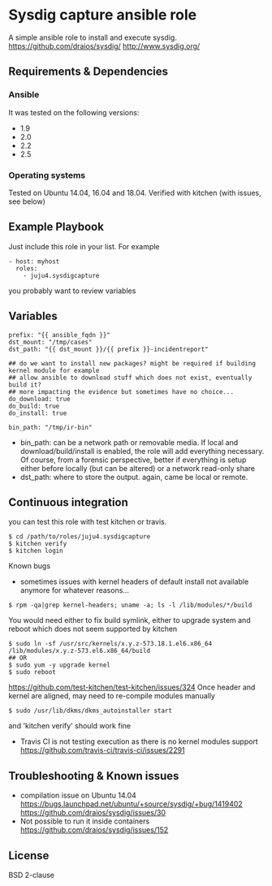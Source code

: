 # Sysdig capture ansible role

A simple ansible role to install and execute sysdig.
https://github.com/draios/sysdig/
http://www.sysdig.org/

## Requirements & Dependencies

### Ansible
It was tested on the following versions:
 * 1.9
 * 2.0
 * 2.2
 * 2.5

### Operating systems

Tested on Ubuntu 14.04, 16.04 and 18.04.
Verified with kitchen (with issues, see below)

## Example Playbook

Just include this role in your list.
For example

```
- host: myhost
  roles:
    - juju4.sysdigcapture
```

you probably want to review variables


## Variables

```
prefix: "{{ ansible_fqdn }}"
dst_mount: "/tmp/cases"
dst_path: "{{ dst_mount }}/{{ prefix }}-incidentreport"

## do we want to install new packages? might be required if building kernel module for example
## allow ansible to download stuff which does not exist, eventually build it?
## more impacting the evidence but sometimes have no choice...
do_download: true
do_build: true
do_install: true

bin_path: "/tmp/ir-bin"
```

* bin_path: can be a network path or removable media. If local and
  download/build/install is enabled, the role will add everything necessary.
  Of course, from a forensic perspective, better if everything is setup either
  before locally (but can be altered) or a network read-only share
* dst_path: where to store the output. again, came be local or remote.

## Continuous integration

you can test this role with test kitchen or travis.
```
$ cd /path/to/roles/juju4.sysdigcapture
$ kitchen verify
$ kitchen login
```

Known bugs
* sometimes issues with kernel headers of default install not available anymore for whatever reasons...
```
$ rpm -qa|grep kernel-headers; uname -a; ls -l /lib/modules/*/build
```
You would need either to fix build symlink, either to upgrade system and reboot which does not seem supported by kitchen
```
$ sudo ln -sf /usr/src/kernels/x.y.z-573.18.1.el6.x86_64 /lib/modules/x.y.z-573.el6.x86_64/build
## OR
$ sudo yum -y upgrade kernel
$ sudo reboot
```
https://github.com/test-kitchen/test-kitchen/issues/324
Once header and kernel are aligned, may need to re-compile modules manually
```
$ sudo /usr/lib/dkms/dkms_autoinstaller start
```
and 'kitchen verify' should work fine
* Travis CI is not testing execution as there is no kernel modules support
https://github.com/travis-ci/travis-ci/issues/2291


## Troubleshooting & Known issues

* compilation issue on Ubuntu 14.04
https://bugs.launchpad.net/ubuntu/+source/sysdig/+bug/1419402
https://github.com/draios/sysdig/issues/30
* Not possible to run it inside containers
https://github.com/draios/sysdig/issues/152


## License

BSD 2-clause
